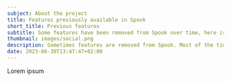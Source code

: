 ```yaml
---
subject: About the project
title: Features previously available in Spook
short_title: Previous features
subtitle: Some features have been removed from Spook over time, here is a list of them.
thumbnail: images/social.png
description: Sometimes features are removed from Spook. Most of the time, this is because the feature is now available in Home Assistant itself. Here is a list of features that have been removed from Spook.
date: 2023-06-30T13:47:47+02:00
---
```


Lorem ipsum
